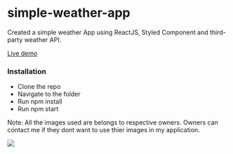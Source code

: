 # simple-weather-app
Created a simple weather App using ReactJS, Styled Component and third-party weather API.

<a href="https://rakeshnayak360.github.io/simple-weather-app/build/">Live demo</a>

### Installation
- Clone the repo
- Navigate to the folder
- Run npm install
- Run npm start

Note: All the images used are belongs to respective owners. Owners can contact me if they dont want to use thier images in my application.

![](https://visitor-badge.glitch.me/badge?page_id=simple-weather-app)
